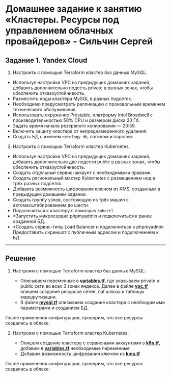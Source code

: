 # Домашнее задание к занятию «Кластеры. Ресурсы под управлением облачных провайдеров» - Сильчин Сергей

## Задание 1. Yandex Cloud

1. Настроить с помощью Terraform кластер баз данных MySQL.

 - Используя настройки VPC из предыдущих домашних заданий, добавить дополнительно подсеть private в разных зонах, чтобы обеспечить отказоустойчивость. 
 - Разместить ноды кластера MySQL в разных подсетях.
 - Необходимо предусмотреть репликацию с произвольным временем технического обслуживания.
 - Использовать окружение Prestable, платформу Intel Broadwell с производительностью 50% CPU и размером диска 20 Гб.
 - Задать время начала резервного копирования — 23:59.
 - Включить защиту кластера от непреднамеренного удаления.
 - Создать БД с именем `netology_db`, логином и паролем.

2. Настроить с помощью Terraform кластер Kubernetes.

 - Используя настройки VPC из предыдущих домашних заданий, добавить дополнительно две подсети public в разных зонах, чтобы обеспечить отказоустойчивость.
 - Создать отдельный сервис-аккаунт с необходимыми правами. 
 - Создать региональный мастер Kubernetes с размещением нод в трёх разных подсетях.
 - Добавить возможность шифрования ключом из KMS, созданным в предыдущем домашнем задании.
 - Создать группу узлов, состояющую из трёх машин с автомасштабированием до шести.
 - Подключиться к кластеру с помощью `kubectl`.
 - *Запустить микросервис phpmyadmin и подключиться к ранее созданной БД.
 - *Создать сервис-типы Load Balancer и подключиться к phpmyadmin. Предоставить скриншот с публичным адресом и подключением к БД.

---

## Решение  

1. Настроим с помощью Terraform кластер баз данных MySQL:

   - Описываем переменные в [**variables.tf**](https://github.com/Daimero88/netology/blob/main/clopro-hw/04/variables.tf), где указываем private и public сети во всех 3 зонах яндекса. Далее в файле [**vpc.tf**](https://github.com/Daimero88/netology/blob/main/clopro-hw/04/vpc.tf) опишем создание ресурсов сетей, nat шлюза и таблицы маршрутизации.
   - В файле [**mysql.tf**](https://github.com/Daimero88/netology/blob/main/clopro-hw/04/mysql.tf) описываем создание кластера с необходимыми параметрами и созданием БД.  
     
После применения конфигурации, проверим, что все ресурсы создались в облаке:  


2. Настроим с помощью Terraform кластер Kubernetes:

   - Опишем создание кластера с сервисными аккаунтами в [**k8s.tf**](https://github.com/Daimero88/netology/blob/main/clopro-hw/04/k8s.tf), добавим в [**variables.tf**](https://github.com/Daimero88/netology/blob/main/clopro-hw/04/variables.tf) необходимые переменные
   - Добавим возможность шифрования ключом из [**kms.tf**](https://github.com/Daimero88/netology/blob/main/clopro-hw/04/kms.tf)  

После применения конфигурации, проверим, что все ресурсы создались в облаке:  

